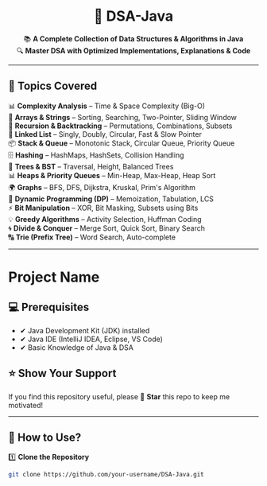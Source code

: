 <div align="center">

# 🚀 DSA-Java  

📚 **A Complete Collection of Data Structures & Algorithms in Java**  
🔍 **Master DSA with Optimized Implementations, Explanations & Code**  


</div>

---

## 📌 Topics Covered  

📊 **Complexity Analysis** – Time & Space Complexity (Big-O)  
📝 **Arrays & Strings** – Sorting, Searching, Two-Pointer, Sliding Window  
🔄 **Recursion & Backtracking** – Permutations, Combinations, Subsets  
🔗 **Linked List** – Singly, Doubly, Circular, Fast & Slow Pointer  
📦 **Stack & Queue** – Monotonic Stack, Circular Queue, Priority Queue  
🗄 **Hashing** – HashMaps, HashSets, Collision Handling  
🌳 **Trees & BST** – Traversal, Height, Balanced Trees  
📊 **Heaps & Priority Queues** – Min-Heap, Max-Heap, Heap Sort  
🌍 **Graphs** – BFS, DFS, Dijkstra, Kruskal, Prim's Algorithm  
🎯 **Dynamic Programming (DP)** – Memoization, Tabulation, LCS  
⚡ **Bit Manipulation** – XOR, Bit Masking, Subsets using Bits  
💡 **Greedy Algorithms** – Activity Selection, Huffman Coding  
🌀 **Divide & Conquer** – Merge Sort, Quick Sort, Binary Search  
🔠 **Trie (Prefix Tree)** – Word Search, Auto-complete  

---

# Project Name

## 💻 Prerequisites
- ✔ Java Development Kit (JDK) installed
- ✔ Java IDE (IntelliJ IDEA, Eclipse, VS Code)
- ✔ Basic Knowledge of Java & DSA

## ⭐ Show Your Support
If you find this repository useful, please 🌟 **Star** this repo to keep me motivated!


---
## 🚀 How to Use?  

1️⃣ **Clone the Repository**  
```sh
git clone https://github.com/your-username/DSA-Java.git

